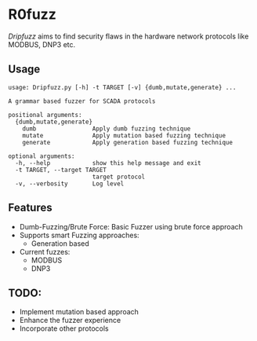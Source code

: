 # R0fuzz 

*Dripfuzz* aims to find security flaws in the hardware network protocols like MODBUS, DNP3 etc.


## Usage
```shell
usage: Dripfuzz.py [-h] -t TARGET [-v] {dumb,mutate,generate} ...

A grammar based fuzzer for SCADA protocols

positional arguments:
  {dumb,mutate,generate}
    dumb                Apply dumb fuzzing technique
    mutate              Apply mutation based fuzzing technique
    generate            Apply generation based fuzzing technique

optional arguments:
  -h, --help            show this help message and exit
  -t TARGET, --target TARGET
                        target protocol
  -v, --verbosity       Log level
```

## Features
- Dumb-Fuzzing/Brute Force: Basic Fuzzer using brute force approach
- Supports smart Fuzzing approaches:
  - Generation based
- Current fuzzes:
  - MODBUS
  - DNP3


## TODO:
- Implement mutation based approach
- Enhance the fuzzer experience
- Incorporate other protocols
